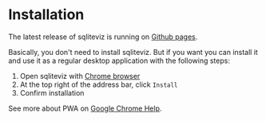 # Installation

The latest release of sqliteviz is running on [Github pages][1].

Basically, you don't need to install sqliteviz. But if you want you can install
it and use it as a regular desktop application with the following steps:

1. Open sqliteviz with [Chrome browser][2]
2. At the top right of the address bar, click `Install`
3. Confirm installation

See more about PWA on [Google Chrome Help][3].

[1]: https://lana-k.github.io/sqliteviz
[2]: https://www.google.com/chrome
[3]: https://support.google.com/chrome/answer/9658361?hl=en&ref_topic=7439636

